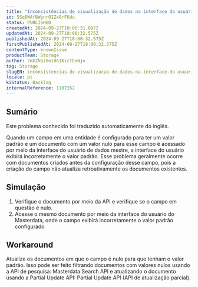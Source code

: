 ```yaml
---
title: "Inconsistências de visualização de dados na interface do usuário do Masterdata"
id: 5Sq6WAfBWynrOIZx8rFKdu
status: PUBLISHED
createdAt: 2024-09-27T18:00:31.097Z
updatedAt: 2024-09-27T18:00:32.575Z
publishedAt: 2024-09-27T18:00:32.575Z
firstPublishedAt: 2024-09-27T18:00:32.575Z
contentType: knownIssue
productTeam: Storage
author: 2mXZkbi0oi061KicTExNjo
tag: Storage
slugEN: inconsistencias-de-visualizacao-de-dados-na-interface-do-usuario-do-masterdata
locale: pt
kiStatus: Backlog
internalReference: 1107262
---
```


## Sumário

<div class="alert alert-info">
  <p>Este problema conhecido foi traduzido automaticamente do inglês.</p>
</div>


Quando um campo em uma entidade é configurado para ter um valor padrão e um documento com um valor nulo para esse campo é acessado por meio da interface do usuário de dados mestre, a interface do usuário exibirá incorretamente o valor padrão. Esse problema geralmente ocorre com documentos criados antes da configuração desse campo, pois a criação do campo não atualiza retroativamente os documentos existentes.

## Simulação



1. Verifique o documento por meio da API e verifique se o campo em questão é nulo.
2. Acesse o mesmo documento por meio da interface do usuário do Masterdata, onde o campo exibirá incorretamente o valor padrão configurado

## Workaround


Atualize os documentos em que o campo é nulo para que tenham o valor padrão. Isso pode ser feito filtrando documentos com valores nulos usando a API de pesquisa: Masterdata Search API e atualizando o documento usando a Partial Update API: Partial Update API (API de atualização parcial).





